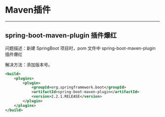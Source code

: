 # Maven插件

---



## spring-boot-maven-plugin 插件爆红

问题描述：新建 SpringBoot 项目时，pom 文件中 spring-boot-maven-plugin 插件爆红

解决方法：添加版本号。

```xml
<build>
    <plugins>
        <plugin>
            <groupId>org.springframework.boot</groupId>
            <artifactId>spring-boot-maven-plugin</artifactId>
            <version>2.2.1.RELEASE</version>
        </plugin>
    </plugins>
</build>
```

